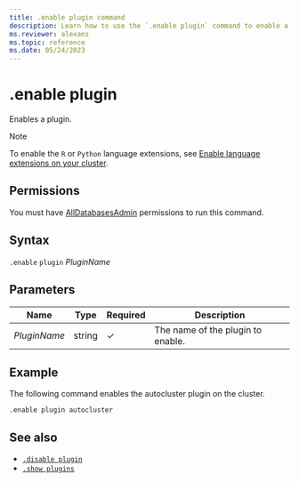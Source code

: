 ```yaml
---
title: .enable plugin command
description: Learn how to use the `.enable plugin` command to enable a plugin.
ms.reviewer: alexans
ms.topic: reference
ms.date: 05/24/2023
---
```

# .enable plugin

Enables a plugin.

> [!NOTE]
> To enable the `R` or `Python` language extensions, see [Enable language extensions on your cluster](../../language-extensions.md#enable-language-extensions-on-your-cluster).

## Permissions

You must have [AllDatabasesAdmin](access-control/role-based-access-control.md) permissions to run this command.

## Syntax

`.enable` `plugin` *PluginName*

## Parameters

|Name|Type|Required|Description|
|--|--|--|--|
|*PluginName*|string|&check;|The name of the plugin to enable.|

## Example

The following command enables the autocluster plugin on the cluster.

```kusto
.enable plugin autocluster
```

## See also

* [`.disable plugin`](disable-plugin.md)
* [`.show plugins`](show-plugins.md)
